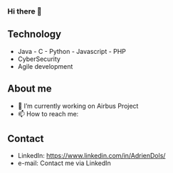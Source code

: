 ### Hi there 👋

## Technology
* Java - C - Python - Javascript - PHP
* CyberSecurity
* Agile development

## About me 
- 🔭 I’m currently working on Airbus Project
- 📫 How to reach me: 
## Contact
* LinkedIn: https://www.linkedin.com/in/AdrienDols/
* e-mail: Contact me via LinkedIn

